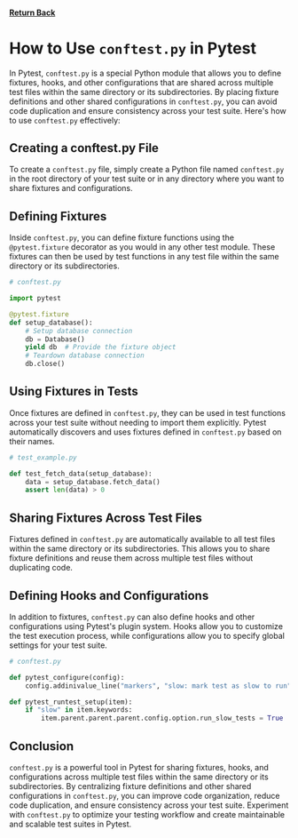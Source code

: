 #### [Return Back](../../pytest.md)

# How to Use `conftest.py` in Pytest

In Pytest, `conftest.py` is a special Python module that allows you to define fixtures, hooks, and other configurations that are shared across multiple test files within the same directory or its subdirectories. By placing fixture definitions and other shared configurations in `conftest.py`, you can avoid code duplication and ensure consistency across your test suite. Here's how to use `conftest.py` effectively:

## Creating a conftest.py File

To create a `conftest.py` file, simply create a Python file named `conftest.py` in the root directory of your test suite or in any directory where you want to share fixtures and configurations.

## Defining Fixtures

Inside `conftest.py`, you can define fixture functions using the `@pytest.fixture` decorator as you would in any other test module. These fixtures can then be used by test functions in any test file within the same directory or its subdirectories.

```python
# conftest.py

import pytest

@pytest.fixture
def setup_database():
    # Setup database connection
    db = Database()
    yield db  # Provide the fixture object
    # Teardown database connection
    db.close()
```

## Using Fixtures in Tests

Once fixtures are defined in `conftest.py`, they can be used in test functions across your test suite without needing to import them explicitly. Pytest automatically discovers and uses fixtures defined in `conftest.py` based on their names.

```python
# test_example.py

def test_fetch_data(setup_database):
    data = setup_database.fetch_data()
    assert len(data) > 0
```

## Sharing Fixtures Across Test Files

Fixtures defined in `conftest.py` are automatically available to all test files within the same directory or its subdirectories. This allows you to share fixture definitions and reuse them across multiple test files without duplicating code.

## Defining Hooks and Configurations

In addition to fixtures, `conftest.py` can also define hooks and other configurations using Pytest's plugin system. Hooks allow you to customize the test execution process, while configurations allow you to specify global settings for your test suite.

```python
# conftest.py

def pytest_configure(config):
    config.addinivalue_line("markers", "slow: mark test as slow to run")

def pytest_runtest_setup(item):
    if "slow" in item.keywords:
        item.parent.parent.parent.config.option.run_slow_tests = True
```

## Conclusion

`conftest.py` is a powerful tool in Pytest for sharing fixtures, hooks, and configurations across multiple test files within the same directory or its subdirectories. By centralizing fixture definitions and other shared configurations in `conftest.py`, you can improve code organization, reduce code duplication, and ensure consistency across your test suite. Experiment with `conftest.py` to optimize your testing workflow and create maintainable and scalable test suites in Pytest.
